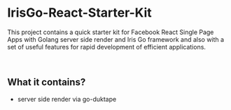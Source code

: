 # IrisGo-React-Starter-Kit
This project contains a quick starter kit for Facebook React Single Page Apps with Golang server side render and Iris Go framework and also with a set of useful features for rapid development of efficient applications.

<br/>

## What it contains?
* server side render via go-duktape
